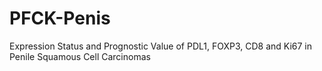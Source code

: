 # PFCK-Penis
Expression Status and Prognostic Value of PDL1, FOXP3, CD8 and Ki67 in Penile Squamous Cell Carcinomas
